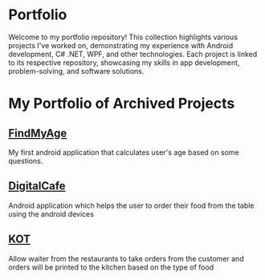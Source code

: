 # Portfolio
Welcome to my portfolio repository! This collection highlights various projects I've worked on, demonstrating my experience with Android development, C# .NET, WPF, and other technologies. Each project is linked to its respective repository, showcasing my skills in app development, problem-solving, and software solutions.


# My Portfolio of Archived Projects

## [FindMyAge](https://github.com/MuhammedNavasMB/FindMyAge)
My first android application that calculates user's age based on some questions.

## [DigitalCafe](https://github.com/MuhammedNavasMB/DigitalCafe)
Android application which helps the user to order their food from the table using the android devices

## [KOT](https://github.com/MuhammedNavasMB/KOT)
Allow waiter from the restaurants to take orders from the customer and orders will be printed to the kitchen based on the type of food


